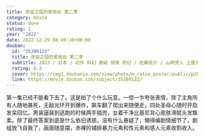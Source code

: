 ```yaml
---
title: 弥留之国的爱丽丝 第二季
category: movie
status: done
rating: 1
year: "2022"
date: 2022-12-29 08:49:30+08:00
douban:
  id: "35300122"
  title: 弥留之国的爱丽丝 第二季
  subtitle: 2022 / 日本 / 动作 科幻 悬疑 惊悚 奇幻 / 佐藤信介 / 山崎贤人 土屋太凤
  rating: 6.3
  cover: https://img1.doubanio.com/view/photo/m_ratio_poster/public/p2884687278.jpg
  link: https://movie.douban.com/subject/35300122/
---
```


第一集已经不能看下去了。这是拍了个什么玩意。一惊一乍夸张表情，除了主角所有人随地暴死，无敌光环开到爆炸，飙车翻了爬出来随便走，四处圣母心随时开启发呆回忆。男装逼装到逃跑的时候两手插兜，女着干净比基尼背心皮肤滑腻头发飘柔。除了最终答案到底是什么依旧诱惑，没有什么悬疑了，懒得编剧情细节了，剧组放飞自我了，画面随意摆，赤裸的铺排暴力元素和性元素和感人元素收割收入。

